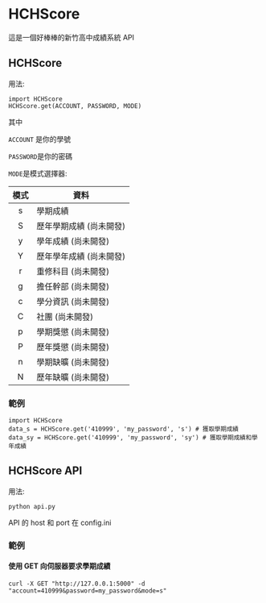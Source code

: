 # HCHScore
這是一個好棒棒的新竹高中成績系統 API

## HCHScore
用法:

    import HCHScore
    HCHScore.get(ACCOUNT, PASSWORD, MODE)
其中

`ACCOUNT` 是你的學號

`PASSWORD`是你的密碼

`MODE`是模式選擇器:

| 模式 | 資料 |
| :---: | -- |
| s | 學期成績 |
| S | 歷年學期成績 (尚未開發) |
| y | 學年成績 (尚未開發) |
| Y | 歷年學年成績 (尚未開發) |
| r | 重修科目 (尚未開發) |
| g | 擔任幹部 (尚未開發) |
| c | 學分資訊 (尚未開發) |
| C | 社團 (尚未開發) |
| p | 學期獎懲 (尚未開發) |
| P | 歷年獎懲 (尚未開發) |
| n | 學期缺曠 (尚未開發) |
| N | 歷年缺曠 (尚未開發) |

### 範例

    import HCHScore
    data_s = HCHScore.get('410999', 'my_password', 's') # 獲取學期成績
    data_sy = HCHScore.get('410999', 'my_password', 'sy') # 獲取學期成績和學年成績


## HCHScore API

用法:

    python api.py

API 的 host 和 port 在 config.ini

### 範例
#### 使用 GET 向伺服器要求學期成績

    curl -X GET "http://127.0.0.1:5000" -d "account=410999&password=my_password&mode=s"
